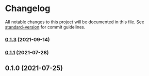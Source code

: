 # Changelog

All notable changes to this project will be documented in this file. See [standard-version](https://github.com/conventional-changelog/standard-version) for commit guidelines.

### [0.1.3](https://github.com/urpflanze-org/animation/compare/v0.1.2...v0.1.3) (2021-09-14)

### [0.1.1](https://github.com/urpflanze-org/animation/compare/v0.1.0...v0.1.1) (2021-07-28)

## 0.1.0 (2021-07-25)
